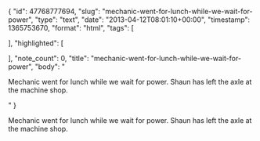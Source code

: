 {
  "id": 47768777694,
  "slug": "mechanic-went-for-lunch-while-we-wait-for-power",
  "type": "text",
  "date": "2013-04-12T08:01:10+00:00",
  "timestamp": 1365753670,
  "format": "html",
  "tags": [

  ],
  "highlighted": [

  ],
  "note_count": 0,
  "title": "mechanic-went-for-lunch-while-we-wait-for-power",
  "body": "<p>Mechanic went for lunch while we wait for power. Shaun has left the axle at the machine shop.</p>"
}

<p>Mechanic went for lunch while we wait for power. Shaun has left the axle at the machine shop.</p>